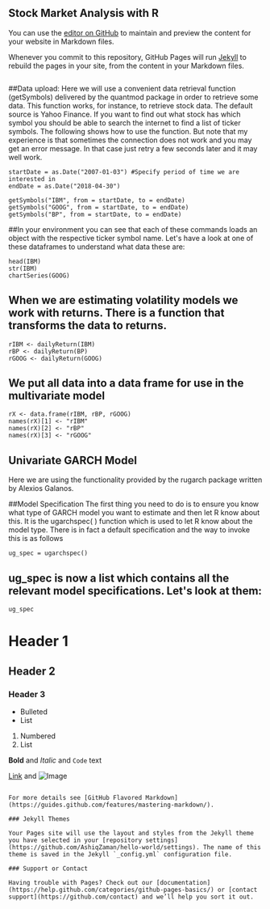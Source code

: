 ## Stock Market Analysis with R

You can use the [editor on GitHub](https://github.com/AshiqZaman/hello-world/edit/master/README.md) to maintain and preview the content for your website in Markdown files.

Whenever you commit to this repository, GitHub Pages will run [Jekyll](https://jekyllrb.com/) to rebuild the pages in your site, from the content in your Markdown files.

```markdown

```

##Data upload: Here we will use a convenient data retrieval function (getSymbols) delivered by the quantmod package in order to retrieve some data. This function works, for instance, to retrieve stock data. The default source is Yahoo Finance. If you want to find out what stock has which symbol you should be able to search the internet to find a list of ticker symbols. The following shows how to use the function. But note that my experience is that sometimes the connection does not work and you may get an error message. In that case just retry a few seconds later and it may well work.

```{r}
startDate = as.Date("2007-01-03") #Specify period of time we are interested in
endDate = as.Date("2018-04-30")
 
getSymbols("IBM", from = startDate, to = endDate)
getSymbols("GOOG", from = startDate, to = endDate)
getSymbols("BP", from = startDate, to = endDate)
```
##In your environment you can see that each of these commands loads an object with the respective ticker symbol name. Let's have a look at one of these dataframes to understand what data these are:

```{r}
head(IBM)
str(IBM)
chartSeries(GOOG)
```

## When we are estimating volatility models we work with returns. There is a function that transforms the data to returns.
```{r}
rIBM <- dailyReturn(IBM)
rBP <- dailyReturn(BP)
rGOOG <- dailyReturn(GOOG)
```

## We put all data into a data frame for use in the multivariate model

```{r}
rX <- data.frame(rIBM, rBP, rGOOG)
names(rX)[1] <- "rIBM"
names(rX)[2] <- "rBP"
names(rX)[3] <- "rGOOG"
```

## Univariate GARCH Model
Here we are using the functionality provided by the rugarch package written by Alexios Galanos.

##Model Specification
The first thing you need to do is to ensure you know what type of GARCH model you want to estimate and then let R know about this. It is the ugarchspec( ) function which is used to let R know about the model type. There is in fact a default specification and the way to invoke this is as follows

```{r}
ug_spec = ugarchspec()
```
## ug_spec is now a list which contains all the relevant model specifications. Let's look at them:

```{r}
ug_spec
```



# Header 1
## Header 2
### Header 3

- Bulleted
- List

1. Numbered
2. List

**Bold** and _Italic_ and `Code` text

[Link](url) and ![Image](src)
```

For more details see [GitHub Flavored Markdown](https://guides.github.com/features/mastering-markdown/).

### Jekyll Themes

Your Pages site will use the layout and styles from the Jekyll theme you have selected in your [repository settings](https://github.com/AshiqZaman/hello-world/settings). The name of this theme is saved in the Jekyll `_config.yml` configuration file.

### Support or Contact

Having trouble with Pages? Check out our [documentation](https://help.github.com/categories/github-pages-basics/) or [contact support](https://github.com/contact) and we’ll help you sort it out.
